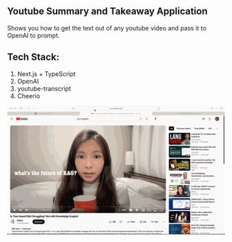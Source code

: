 ## Youtube Summary and Takeaway Application

Shows you how to get the text out of any youtube video and pass it to OpenAI to prompt.

## Tech Stack:

1. Next.js + TypeScript
2. OpenAI
3. youtube-transcript
4. Cheerio

![Youtube transcribe gif](/public/youtube-translate.gif)

